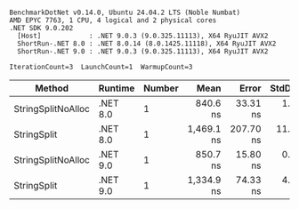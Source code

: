 ```

BenchmarkDotNet v0.14.0, Ubuntu 24.04.2 LTS (Noble Numbat)
AMD EPYC 7763, 1 CPU, 4 logical and 2 physical cores
.NET SDK 9.0.202
  [Host]            : .NET 9.0.3 (9.0.325.11113), X64 RyuJIT AVX2
  ShortRun-.NET 8.0 : .NET 8.0.14 (8.0.1425.11118), X64 RyuJIT AVX2
  ShortRun-.NET 9.0 : .NET 9.0.3 (9.0.325.11113), X64 RyuJIT AVX2

IterationCount=3  LaunchCount=1  WarmupCount=3  

```
| Method             | Runtime  | Number | Mean       | Error     | StdDev   | Min        | Max        | Gen0   | Gen1   | Allocated |
|------------------- |--------- |------- |-----------:|----------:|---------:|-----------:|-----------:|-------:|-------:|----------:|
| StringSplitNoAlloc | .NET 8.0 | 1      |   840.6 ns |  33.31 ns |  1.83 ns |   838.6 ns |   842.3 ns |      - |      - |         - |
| StringSplit        | .NET 8.0 | 1      | 1,469.1 ns | 207.70 ns | 11.38 ns | 1,461.3 ns | 1,482.2 ns | 0.1907 | 0.0019 |    3208 B |
| StringSplitNoAlloc | .NET 9.0 | 1      |   850.7 ns |  15.80 ns |  0.87 ns |   849.7 ns |   851.4 ns |      - |      - |         - |
| StringSplit        | .NET 9.0 | 1      | 1,334.9 ns |  74.33 ns |  4.07 ns | 1,331.3 ns | 1,339.3 ns | 0.1907 | 0.0019 |    3208 B |
